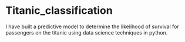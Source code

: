 # Titanic_classification
I have built a predictive model to determine the likelihood of survival for passengers on the titanic using data science techniques in python.
